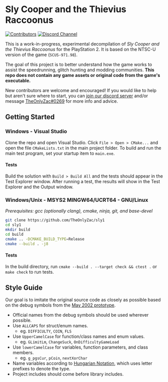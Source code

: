 # Sly Cooper and the Thievius Raccoonus
<!-- Readme badges -->
[![Contributors][contributors-badge]][contributors-url] [![Discord Channel][discord-badge]][discord-url]

<!-- Contributors badge links -->
[contributors-url]: https://github.com/theonlyzac/sly1/graphs/contributors
[contributors-badge]: https://img.shields.io/github/contributors/theonlyzac/sly1?color=%23006ED1

<!-- Discord badge links -->
[discord-url]: https://discord.gg/gh5xwfj
[discord-badge]: https://img.shields.io/discord/439454661100175380?color=%23006ED1&logo=discord&logoColor=%23FFFFFF

This is a work-in-progress, experimental decompilation of *Sly Cooper and the Thievius Raccoonus* for the PlayStation 2. It is based on the NTSC-U version of the game (`SCUS-971.98`).

The goal of this project is to better understand how the game works to assist the speedrunning, glitch hunting and modding communities. **This repo does not contain any game assets or original code from the game's executable.**

New contributors are welcome and encouraged! If you would like to help but aren't sure where to start, you can [join our discord server](https://discord.gg/gh5xwfj) and/or message [TheOnlyZac#0269](https://discordapp.com/channels/@me/TheOnlyZac#0269/) for more info and advice.

## Getting Started

### Windows - Visual Studio

Clone the repo and open Visual Studio. Click `File > Open > CMake...` and open the file `CMakeLists.txt` in the main project folder. To build and run the main test program, set your startup item to `main.exe`.

#### Tests

Build the solution with `Build > Build All` and the tests should appear in the Test Explorer window. After running a test, the results will show in the Test Explorer and the Output window.

### Windows/Unix - MSYS2 MINGW64/UCRT64 - GNU/Linux

*Prerequisites: gcc (optionally clang), cmake, ninja, git, and base-devel*

```bash
git clone https://github.com/TheOnlyZac/sly1
cd sly1
mkdir build
cd build
cmake .. -DCMAKE_BUILD_TYPE=Release
cmake --build . -j8
```

#### Tests

In the build directory, run `cmake --build . --target check && ctest .`  or `make check` to run tests.

## Style Guide

Our goal is to imitate the original source code as closely as possible based on the debug symbols from the [May 2002 prototype](https://hiddenpalace.org/Sly_Cooper_and_the_Thievius_Raccoonus_(May_19,_2002_prototype)).

* Official names from the debug symbols should be used wherever possible.
* Use `ALLCAPS` for struct/enum names.
    * eg. `DIFFICULTY`, `COIN`, `FLS`
* Use `UpperCamelCase` for function/class names and enum values.
    * eg. `GLimitLm`, `ChangeSuck`, `OnDifficultyGameLoad`
* Use `lowerCamelCase` for variables, function parameters, and class members.
    * eg. `g_pgsCur`, `pCoin`, `nextXorChar`
* Name variables according to [Hungarian Notation](https://en.wikipedia.org/wiki/Hungarian_notation), which uses letter prefixes to denote the type.
* Project includes should come before library includes.
